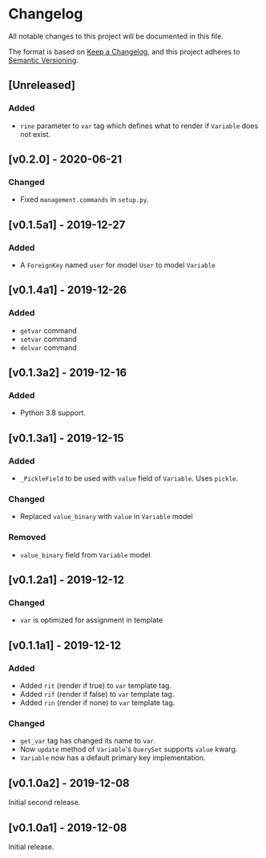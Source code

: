 # Changelog
All notable changes to this project will be documented in this file.

The format is based on [Keep a Changelog](https://keepachangelog.com/en/1.0.0/),
and this project adheres to [Semantic Versioning](https://semver.org/spec/v2.0.0.html).

## [Unreleased]
### Added
 - `rine` parameter to `var` tag which defines what to render if `Variable` does
 not exist.

## [v0.2.0] - 2020-06-21
### Changed
 - Fixed `management.commands` in `setup.py`.

## [v0.1.5a1] - 2019-12-27
### Added
 - A `ForeignKey` named `user` for model `User` to model `Variable`

## [v0.1.4a1] - 2019-12-26
### Added
 - `getvar` command
 - `setvar` command
 - `delvar` command

## [v0.1.3a2] - 2019-12-16
### Added
 - Python 3.8 support.

## [v0.1.3a1] - 2019-12-15
### Added
 - `_PickleField` to be used with `value` field of `Variable`. Uses `pickle`.

### Changed
 - Replaced `value_binary` with `value` in `Variable` model

### Removed
 - `value_binary` field from `Variable` model

## [v0.1.2a1] - 2019-12-12
### Changed
 - `var` is optimized for assignment in template

## [v0.1.1a1] - 2019-12-12
### Added
 - Added `rit` (render if true) to `var` template tag.
 - Added `rif` (render if false) to `var` template tag.
 - Added `rin` (render if none) to `var` template tag.

### Changed
 - `get_var` tag has changed its name to `var`.
 - Now `update` method of `Variable`'s `QuerySet` supports `value` kwarg.
 - `Variable` now has a default primary key implementation.

## [v0.1.0a2] - 2019-12-08
Initial second release.

## [v0.1.0a1] - 2019-12-08
Initial release.
